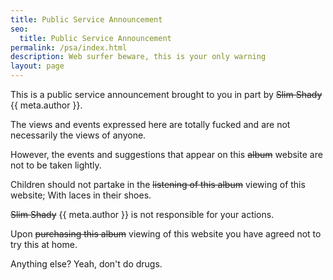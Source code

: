 ```yaml
---
title: Public Service Announcement
seo:
  title: Public Service Announcement
permalink: /psa/index.html
description: Web surfer beware, this is your only warning
layout: page
---
```


This is a public service announcement brought to you in part by ~~Slim Shady~~ {{ meta.author }}.

The views and events expressed here are totally fucked and are not necessarily the views of anyone.

However, the events and suggestions that appear on this ~~album~~ website are not to be taken lightly.

Children should not partake in the ~~listening of this album~~ viewing of this website; With laces in their shoes.

~~Slim Shady~~ {{ meta.author }} is not responsible for your actions.

Upon ~~purchasing this album~~ viewing of this website you have agreed not to try this at home.

Anything else?
Yeah, don't do drugs.
